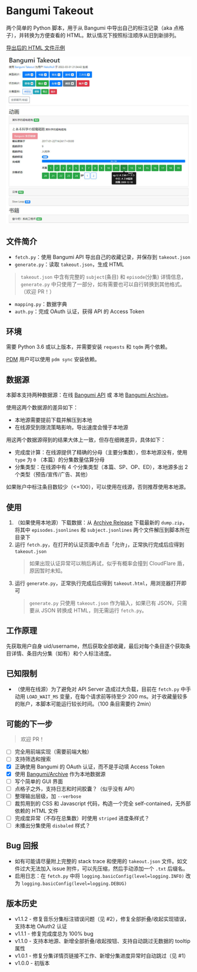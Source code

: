 # Bangumi Takeout

两个简单的 Python 脚本，用于从 Bangumi 中导出自己的标注记录（aka 点格子），并转换为方便查看的 HTML。默认情况下按照标注顺序从旧到新排列。

[导出后的 HTML 文件示例](http://nekonull.me/bangumi-takeout-py/)

![截图](docs/screenshot.jpg)

## 文件简介
* `fetch.py`：使用 Bangumi API 导出自己的收藏记录，并保存到 `takeout.json`
* `generate.py`：读取 `takeout.json`，生成 HTML
> `takeout.json` 中含有完整的 `subject`(条目) 和 `episode`(分集) 详情信息，`generate.py` 中只使用了一部分，如有需要也可以自行转换到其他格式。（欢迎 PR！）
* `mapping.py`：数据字典
* `auth.py`：完成 OAuth 认证，获得 API 的 Access Token

## 环境
需要 Python 3.6 或以上版本，并需要安装 `requests` 和 `tqdm` 两个依赖。

[PDM](https://pdm.fming.dev/) 用户可以使用 `pdm sync` 安装依赖。 

## 数据源
本脚本支持两种数据源：在线 [Bangumi API](https://bangumi.github.io/api/#/) 或 本地 [Bangumi Archive](https://github.com/bangumi/Archive)。

使用这两个数据源的差异如下：
- 本地源需要提前下载并解压到本地
- 在线源受到限流策略影响，导出速度会慢于本地源

用这两个数据源得到的结果大体上一致，但存在细微差异，具体如下：
- 完成度计算：在线源提供了精确的分母（主要分集数），但本地源没有，使用 `type` 为 `0` （本篇）的分集数量估算分母
- 分集类型：在线源中有 4 个分集类型（本篇、SP、OP、ED），本地源多出 2 个类型（预告/宣传/广告、其他）

如果账户中标注条目数较少（<=100），可以使用在线源，否则推荐使用本地源。

## 使用


1. （如果使用本地源）下载数据：从 [Archive Release](https://github.com/bangumi/Archive/releases/tag/archive) 下载最新的 `dump.zip`，将其中 `episodes.jsonlines` 和 `subject.jsonlines` 两个文件解压到脚本所在目录下
2. 运行 `fetch.py`，在打开的认证页面中点击「允许」，正常执行完成后应得到 `takeout.json`
    > 如果出现认证异常可以稍后再试，似乎有概率会撞到 CloudFlare 盾，原因暂时未知。
3. 运行 `generate.py`，正常执行完成后应得到 `takeout.html`，用浏览器打开即可
    > `generate.py` 只使用 `takeout.json` 作为输入，如果已有 JSON，只需要从 JSON 转换成 HTML，则无需运行 `fetch.py`。

## 工作原理
先获取用户自身 uid/username，然后获取全部收藏，最后对每个条目逐个获取条目详情、条目内分集（如有）和个人标注进度。

## 已知限制
- （使用在线源）为了避免对 API Server 造成过大负载，目前在 `fetch.py` 中手动用 `LOAD_WAIT_MS` 变量，在每个请求前等待至少 200 ms。对于收藏量较多的账户，本脚本可能运行较长时间。（100 条目需要约 2min）


## 可能的下一步
> 欢迎 PR！
- [ ] 完全用前端实现（需要前端大触）
- [ ] 支持筛选和搜索
- [x] 正确使用 Bangumi 的 OAuth 认证，而不是手动填 Access Token
- [x] 使用 [Bangumi/Archive](https://github.com/bangumi/Archive) 作为本地数据源
- [ ] 写个简单的 GUI 界面
- [ ] 点格子之外，支持日志和时间胶囊？（似乎没有 API）
- [ ] 整理输出层级，加 `--verbose`
- [ ] 裁剪用到的 CSS 和 Javascript 代码，构造一个完全 self-contained，无外部依赖的 HTML 文件
- [ ] 完成度异常（不存在总集数）时使用 `striped` 进度条样式？
- [ ] 未播出分集使用 `disbaled` 样式？

## Bug 回报

- 如有可能请尽量附上完整的 stack trace 和使用的 `takeout.json` 文件。如文件过大无法加入 issue 附件，可以先压缩，然后手动添加一个 `.txt` 后缀名。
- 启用日志：在 `fetch.py` 中将 `logging.basicConfig(level=logging.INFO)` 改为 `logging.basicConfig(level=logging.DEBUG)`


## 版本历史

* v1.1.2 - 修复音乐分集标注错误问题（见 #2），修复全部折叠/收起实现错误，支持本地 OAuth2 认证
* v1.1.1 - 修复完成度总为 100% bug
* v1.1.0 - 支持本地源、新增全部折叠/收起按钮、支持自动跳过无数据的 tooltip 属性
* v1.0.1 - 修复分集详情页链接不工作、新增分集进度异常时自动跳过（见 #1）
* v1.0.0 - 初版本